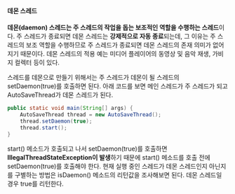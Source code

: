 #### 데몬 스레드

**데몬(daemon) 스레드는 주 스레드의 작업을 돕는 보조적인 역할을 수행하는 스레드**이다. 주 스레드가 종료되면 데몬 스레드는 **강제적으로 자동 종료**되는데, 그 이유는 주 스레드의 보조 역할을 수행하므로 주 스레드가 종료되면 데몬 스레드의 존재 의미가 없어지기 때문이다. 데몬 스레드의 적용 예는 미디어 플레이어의 동영상 및 음악 재생, 가비지 컬렉터 등이 있다.

스레드를 데몬으로 만들기 위해서는 주 스레드가 데몬이 될 스레드의 setDaemon(true)를 호출하면 된다. 아래 코드를 보면 메인 스레드가 주 스레드가 되고 AutoSaveThread가 데몬 스레드가 된다.

```java
public static void main(String[] args) {
	AutoSaveThread thread = new AutoSaveThread();
	thread.setDaemon(true);
	thread.start();
}
```

start() 메소드가 호출되고 나서 setDaemon(true)를 호출하면 **IllegalThreadStateException이 발생**하기 때문에 start() 메소드를 호출 전에 setDaemon(true)를 호출해야 한다. 현재 실행 중인 스레드가 데몬 스레드인지 아닌지를 구별하는 방법은 isDaemon() 메소드의 리턴값을 조사해보면 된다. 데몬 스레드일 경우 true를 리턴한다.



#### 